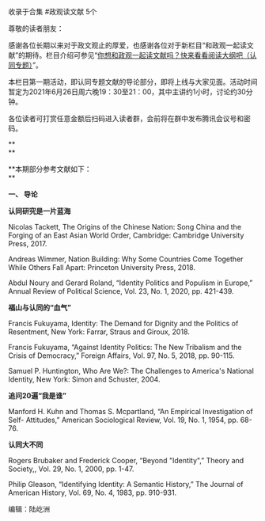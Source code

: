 

收录于合集 #政观读文献 5个

尊敬的读者朋友：

  

感谢各位长期以来对于政文观止的厚爱，也感谢各位对于新栏目“和政观一起读文献”的期待。栏目介绍可参见“[你想和政观一起读文献吗？快来看看阅读大纲吧（认同专题）](http://mp.weixin.qq.com/s?__biz=MzI5ODY0MTQ1OA==&mid=2247490350&idx=1&sn=3457918c52ba6cba4224378f5961f42d&chksm=eca3ea73dbd46365a84b8c64ae13f36960374b81e6db460249f96b4996d6193ba01a0e83d217&scene=21#wechat_redirect)”。

  

本栏目第一期活动，即认同专题文献的导论部分，即将上线与大家见面。活动时间暂定为2021年6月26日周六晚19：30至21：00，其中主讲约1小时，讨论约30分钟。

  

各位读者可打赏任意金额后扫码进入读者群，会前将在群中发布腾讯会议号和密码。

 **  
**

 **本期部分参考文献如下：  
**

 **一、 导论**

 **认同研究是一片蓝海**

Nicolas Tackett, The Origins of the Chinese Nation: Song China and the Forging
of an East Asian World Order, Cambridge: Cambridge University Press, 2017.

Andreas Wimmer, Nation Building: Why Some Countries Come Together While Others
Fall Apart: Princeton University Press, 2018.

Abdul Noury and Gerard Roland, “Identity Politics and Populism in Europe,”
Annual Review of Political Science, Vol. 23, No. 1, 2020, pp. 421-439.

 **福山与认同的“血气”**

Francis Fukuyama, Identity: The Demand for Dignity and the Politics of
Resentment, New York: Farrar, Straus and Giroux, 2018.

Francis Fukuyama, “Against Identity Politics: The New Tribalism and the Crisis
of Democracy,” Foreign Affairs, Vol. 97, No. 5, 2018, pp. 90-115.

Samuel P. Huntington, Who Are We?: The Challenges to America's National
Identity, New York: Simon and Schuster, 2004.

 **追问20遍“我是谁”**

Manford H. Kuhn and Thomas S. Mcpartland, “An Empirical Investigation of Self-
Attitudes,” American Sociological Review, Vol. 19, No. 1, 1954, pp. 68-76.

 **认同大不同**

Rogers Brubaker and Frederick Cooper, “Beyond "Identity",” Theory and
Society,, Vol. 29, No. 1, 2000, pp. 1-47.

Philip Gleason, “Identifying Identity: A Semantic History,” The Journal of
American History, Vol. 69, No. 4, 1983, pp. 910-931.

  

编辑：陆屹洲

  

